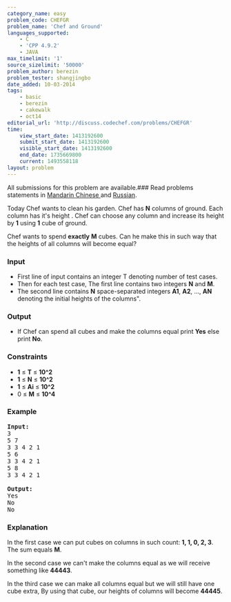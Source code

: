 ```yaml
---
category_name: easy
problem_code: CHEFGR
problem_name: 'Chef and Ground'
languages_supported:
    - C
    - 'CPP 4.9.2'
    - JAVA
max_timelimit: '1'
source_sizelimit: '50000'
problem_author: berezin
problem_tester: shangjingbo
date_added: 10-03-2014
tags:
    - basic
    - berezin
    - cakewalk
    - oct14
editorial_url: 'http://discuss.codechef.com/problems/CHEFGR'
time:
    view_start_date: 1413192600
    submit_start_date: 1413192600
    visible_start_date: 1413192600
    end_date: 1735669800
    current: 1493558118
layout: problem
---
```

All submissions for this problem are available.###  Read problems statements in [Mandarin Chinese ](http://www.codechef.com/download/translated/OCT14/mandarin/CHEFGR.pdf) and [Russian](http://www.codechef.com/download/translated/OCT14/russian/CHEFGR.pdf).

Today Chef wants to clean his garden. Chef has **N** columns of ground. Each column has it's height . Chef can choose any column and increase its height by **1** using **1** cube of ground.

Chef wants to spend **exactly** **M** cubes. Can he make this in such way that the heights of all columns will become equal?

### Input

- First line of input contains an integer T denoting number of test cases.
- Then for each test case, The first line contains two integers **N** and **M**.
- The second line contains **N** space-separated integers **A1**, **A2**, ..., **AN** denoting the initial heights of the columns".

### Output

- If Chef can spend all cubes and make the columns equal print **Yes** else print **No**.

### Constraints

- **1** ≤ **T** ≤ **10^2**
- **1** ≤ **N** ≤ **10^2**
- **1** ≤ **Ai** ≤ **10^2**
- 0 ≤ **M** ≤ **10^4**

### Example

<pre><b>Input:</b>
3
5 7
3 3 4 2 1
5 6
3 3 4 2 1
5 8
3 3 4 2 1

<b>Output:</b>
Yes
No
No
</pre>
### Explanation

In the first case we can put cubes on columns in such count: **1, 1, 0, 2, 3**. The sum equals **M**.

In the second case we can't make the columns equal as we will receive something like **44443**.

In the third case we can make all columns equal but we will still have one cube extra, By using that cube, our heights of columns will become **44445**.
